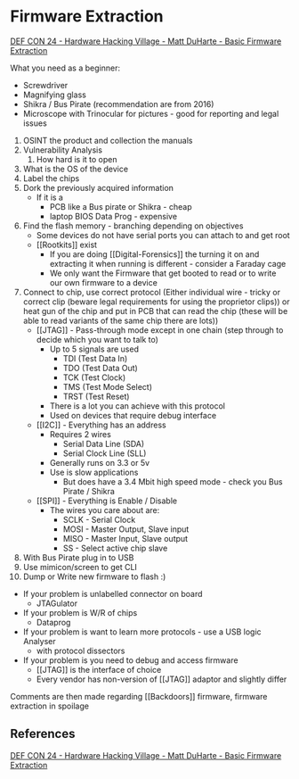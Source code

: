 # Firmware Extraction

[DEF CON 24 - Hardware Hacking Village - Matt DuHarte - Basic Firmware Extraction](https://www.youtube.com/watch?v=Kxvpbu9STU4)


What you need as a beginner:
- Screwdriver
- Magnifying glass
- Shikra / Bus Pirate (recommendation are from 2016)
- Microscope with Trinocular for pictures - good for reporting and legal issues


1. OSINT the product and collection the manuals
2. Vulnerability Analysis
	1. How hard is it to open
3.  What is the OS of the device
4. Label the chips 
5. Dork the previously acquired information
	 - If it is a 
		 - PCB like a Bus pirate or Shikra - cheap
		 - laptop BIOS Data Prog - expensive
6. Find the flash memory - branching depending on objectives
	- Some devices do not have serial ports you can attach to and get root
	- [[Rootkits]] exist 
		- If you are doing [[Digital-Forensics]] the turning it on and extracting it when running is different - consider a Faraday cage
		- We only want the Firmware that get booted to read or to write our own firmware to a device
7. Connect to chip, use correct protocol (Either individual wire - tricky or correct clip (beware legal requirements for using the proprietor clips)) or heat gun of the chip and put in PCB that can read the chip (these will be able to read variants of the same chip there are lots))
	- [[JTAG]] - Pass-through mode except in one chain (step through to decide which you want to talk to)
		- Up to 5 signals are used
			- TDI (Test Data In)
			- TDO (Test Data Out)
			- TCK (Test Clock)
			- TMS (Test Mode Select)
			- TRST (Test Reset)
		- There is a lot you can achieve with this protocol 
		- Used on devices that require debug interface
	- [[I2C]] - Everything has an address
		- Requires 2 wires
			- Serial Data Line (SDA)
			- Serial Clock Line (SLL)
		- Generally runs on 3.3 or 5v 
		- Use is slow applications
			- But does have a 3.4 Mbit high speed mode - check you Bus Pirate / Shikra
	- [[SPI]] - Everything is Enable / Disable
		- The wires you care about are:
			- SCLK - Serial Clock
			- MOSI - Master Output, Slave input
			- MISO - Master Input, Slave output
			- SS - Select active chip slave
8. With Bus Pirate plug in to USB 
9. Use  mimicon/screen to get CLI
10. Dump or Write new firmware to flash :)


- If your problem is unlabelled connector on board
	- JTAGulator 
- If your problem is W/R of chips
	- Dataprog
- If your problem is want to learn more protocols - use a USB logic Analyser 
	- with protocol dissectors
- If your problem is you need to debug and access firmware
	- [[JTAG]] is the interface of choice
	- Every vendor has non-version of [[JTAG]] adaptor and slightly differ

Comments are then made regarding [[Backdoors]] firmware, firmware extraction in spoilage 
## References

[DEF CON 24 - Hardware Hacking Village - Matt DuHarte - Basic Firmware Extraction](https://www.youtube.com/watch?v=Kxvpbu9STU4)